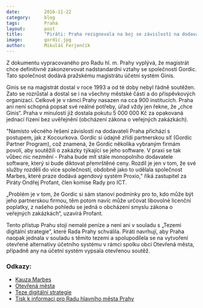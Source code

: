 ```yaml
---
date:         2016-11-22
category:     blog
tags:         Praha
layout:       post
title:        "Piráti: Praha rezignovala na boj se závislostí na dodavateli účetnictví" 
image:        gordic.jpg
author:       Mikuláš Ferjenčík
---
```


Z dokumentu vypracovaného pro Radu hl. m. Prahy vyplývá, že magistrát chce definitivně zakonzervovat nadstandardní vztahy se společností Gordic. Tato společnost dodává pražskému magistrátu účetní systém Ginis.

Ginis se na magistrát dostal v roce 1993 a od té doby nebyl řádně soutěžen. Zato se rozrůstal a dostal se i na všechny městské části a do příspěvkových organizací. Celkově je v rámci Prahy nasazen na cca 900 institucích. Praha ani není schopná popsat své reálné potřeby, úřad vždy jen řekne, že „chce Ginis“. Praha v minulosti již dostala pokutu 5 000 000 Kč za opakovaná jednací řízení bez uvěřejnění (obcházení zákona o veřejných zakázkách).

"Namísto věcného řešení závislosti na dodavateli Praha přichází s postupem, jak z Kocourkova. Gordic si údajně zřídí partnerskou síť (Gordic Partner Program), což znamená, že Gordic několika vybraným firmám povolí, aby soutěžili o zakázky týkající se jeho software. V praxi se tak vůbec nic nezmění - Praha bude mít stále monopolního dodavatele software, který si bude diktovat přemrštěné ceny. Rozdíl je jen v tom, že své služby rozdělí do více společností, obdobně jako to udělala společnost Marbes, které praze dodává agendový systém Proxio," říká zastupitel za Piráty Ondřej Profant, člen komise Rady pro ICT. 

„Problém je v tom, že Gordic si sám stanoví podmínky pro to, kdo může být jeho partnerskou firmou, těm potom navíc může určovat libovolné licenční poplatky, z našeho pohledu se jedná o obcházení smyslu zákona o veřejných zakázkách“, uzavírá Profant. 

Tento přístup Prahu stojí nemalé peníze a není ani v souladu s „Tezemi digitální strategie“, které Rada Prahy schválila. Piráti navrhují, aby Praha naopak jednala v souladu s těmito tezemi a spolupodílela se na vytvoření otevřené alternativy účetního systému v rámci spolku obcí Otevřená města, případně any na účetní systém vypsala otevřenou soutěž.

### Odkazy: 

* [Kauza Marbes](http://www.piratskelisty.cz/clanek-318-pribeh-vzniku-korupcnich-vazeb-proxio-na-magistratu)
* [Otevřená města](http://www.otevrenamesta.cz/)
* [Teze digitální strategie](http://www.praha.eu/public/b/d3/91/2181325_660648_Teze_digitalni_strategie.pdf)
* [Tisk k informaci pro Radu hlavního města Prahy](https://github.com/pirati-cz/KlubPraha/blob/master/materialy/ginis/tisk-23892.pdf)

